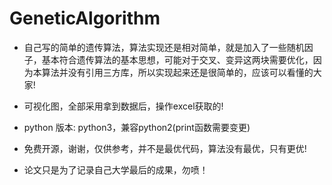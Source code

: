 # GeneticAlgorithm

- 自己写的简单的遗传算法，算法实现还是相对简单，就是加入了一些随机因子，基本符合遗传算法的基本思想，可能对于交叉、变异这两块需要优化，因为本算法并没有引用三方库，所以实现起来还是很简单的，应该可以看懂的大家!

- 可视化图，全部采用拿到数据后，操作excel获取的!

- python 版本: python3，兼容python2(print函数需要变更)

- 免费开源，谢谢，仅供参考，并不是最优代码，算法没有最优，只有更优!

- 论文只是为了记录自己大学最后的成果，勿喷！